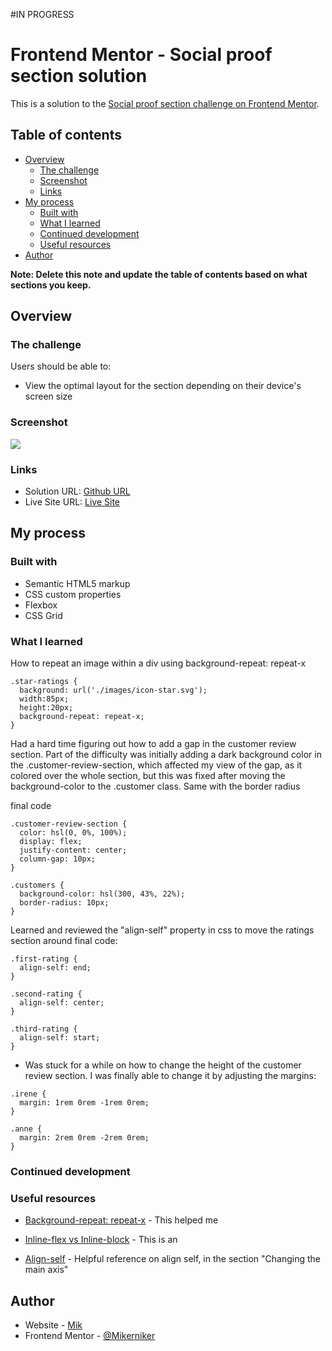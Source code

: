 #IN PROGRESS

# Frontend Mentor - Social proof section solution

This is a solution to the [Social proof section challenge on Frontend Mentor](https://www.frontendmentor.io/challenges/social-proof-section-6e0qTv_bA). 

## Table of contents

- [Overview](#overview)
  - [The challenge](#the-challenge)
  - [Screenshot](#screenshot)
  - [Links](#links)
- [My process](#my-process)
  - [Built with](#built-with)
  - [What I learned](#what-i-learned)
  - [Continued development](#continued-development)
  - [Useful resources](#useful-resources)
- [Author](#author)


**Note: Delete this note and update the table of contents based on what sections you keep.**

## Overview

### The challenge

Users should be able to:

- View the optimal layout for the section depending on their device's screen size

### Screenshot

![](./screenshot.jpg)



### Links

- Solution URL: [Github URL](https://your-solution-url.com)
- Live Site URL: [Live Site](https://your-live-site-url.com)

## My process

### Built with

- Semantic HTML5 markup
- CSS custom properties
- Flexbox
- CSS Grid


### What I learned

How to repeat an image within a div using background-repeat: repeat-x

```
.star-ratings {
  background: url('./images/icon-star.svg');
  width:85px;
  height:20px;
  background-repeat: repeat-x;
}
```



Had a hard time figuring out how to add a gap in the customer review section. Part of the difficulty was initially adding a dark background color in the .customer-review-section, which affected my view of the gap, as it colored over the whole section, but this was fixed after moving the background-color to the .customer class. Same with the border radius

final code

```
.customer-review-section {
  color: hsl(0, 0%, 100%);
  display: flex;
  justify-content: center;
  column-gap: 10px;
}

.customers {
  background-color: hsl(300, 43%, 22%);
  border-radius: 10px;
}
```
Learned and reviewed the "align-self" property in css to move the ratings section around
final code:
```
.first-rating {
  align-self: end;
}

.second-rating {
  align-self: center;
}

.third-rating {
  align-self: start;
}
```

- Was stuck for a while on how to change the height of the customer review section. I was finally able to change it by adjusting the margins:
```
.irene {
  margin: 1rem 0rem -1rem 0rem;
}

.anne {
  margin: 2rem 0rem -2rem 0rem;
}
```
### Continued development



### Useful resources

- [Background-repeat: repeat-x](https://developer.mozilla.org/en-US/docs/Web/CSS/background-repeat) - This helped me
- [Inline-flex vs Inline-block](https://www.geeksforgeeks.org/what-is-the-difference-between-inline-flex-and-inline-block-in-css/) - This is an 

- [Align-self](https://developer.mozilla.org/en-US/docs/Web/CSS/CSS_Flexible_Box_Layout/Aligning_Items_in_a_Flex_Container) - Helpful reference on align self, in the section "Changing the main axis" 

## Author

- Website - [Mik](https://mikerniker.github.io/Project_Website/)
- Frontend Mentor - [@Mikerniker](https://www.frontendmentor.io/profile/Mikerniker)
